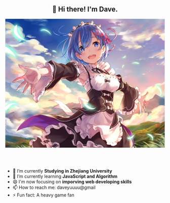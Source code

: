 <h2 align="center">👋 Hi there! I'm Dave.</h2>

<!--
**daveyuuuu/daveyuuuu** is a ✨ _special_ ✨ repository because its `README.md` (this file) appears on your GitHub profile.

Here are some ideas to get you started:

- 🔭 I’m currently working on ...
- 🌱 I’m currently learning ...
- 👯 I’m looking to collaborate on ...
- 🤔 I’m looking for help with ...
- 💬 Ask me about ...
- 📫 How to reach me: ...
- 😄 Pronouns: ...
- ⚡ Fun fact: ...
-->
<div align="center"><img src="https://raw.githubusercontent.com/daveyuuuu/daveyuuuu/main/rem.png" /></div>

<br></br>

- 🔭 I’m currently **Studying in Zhejiang University**
- 🌱 I’m currently learning **JavaScript and Algorithm**
- 😄 I'm now focusing on **imporving web developing skills**
- 📫 How to reach me: daveyuuuu@gmail
- ⚡ Fun fact: A heavy game fan
